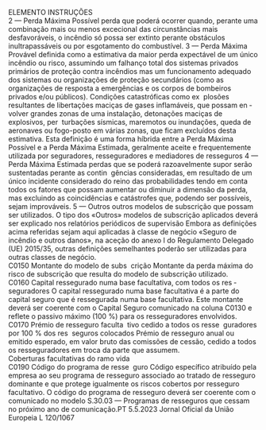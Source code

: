  
ELEMENTO  INSTRUÇÕES  
2 — Perda Máxima Possível 
perda que poderá ocorrer quando, perante uma combinação mais ou menos 
excecional das circunstâncias mais desfavoráveis, o incêndio só possa ser extinto 
perante obstáculos inultrapassáveis ou por esgotamento do combustível. 
3 — Perda Máxima Provável 
definida como a estimativa da maior perda expectável de um único incêndio ou 
risco, assumindo um falhanço total dos sistemas privados primários de proteção 
contra incêndios mas um funcionamento adequado dos sistemas ou organizações 
de proteção secundários (como as organizações de resposta a emergências e os 
corpos de bombeiros privados e/ou públicos). Condições catastróficas como ex ­
plosões resultantes de libertações maciças de gases inflamáveis, que possam en ­
volver grandes zonas de uma instalação, detonações maciças de explosivos, per ­
turbações sísmicas, maremotos ou inundações, queda de aeronaves ou fogo-posto 
em várias zonas, que ficam excluídos desta estimativa. Esta definição é uma forma 
híbrida entre a Perda Máxima Possível e a Perda Máxima Estimada, geralmente 
aceite e frequentemente utilizada por seguradores, resseguradores e mediadores de 
resseguros 
4 — Perda Máxima Estimada 
perdas que se poderá razoavelmente supor serão sustentadas perante as contin ­
gências consideradas, em resultado de um único incidente considerado do reino 
das probabilidades tendo em conta todos os fatores que possam aumentar ou 
diminuir a dimensão da perda, mas excluindo as coincidências e catástrofes que, 
podendo ser possíveis, sejam improváveis. 
5 — Outros 
outros modelos de subscrição que possam ser utilizados. O tipo dos «Outros» 
modelos de subscrição aplicados deverá ser explicado nos relatórios periódicos de 
supervisão 
Embora as definições acima referidas sejam aqui aplicadas à classe de negócio 
«Seguro de incêndio e outros danos», na aceção do anexo I do Regulamento 
Delegado (UE) 2015/35, outras definições semelhantes poderão ser utilizadas 
para outras classes de negócio.  
C0150  Montante do modelo de subs ­
crição  Montante da perda máxima do risco de subscrição que resulta do modelo de 
subscrição utilizado.  
C0160  Capital ressegurado numa base 
facultativa, com todos os res ­
seguradores  O capital ressegurado numa base facultativa é a parte do capital seguro que é 
ressegurada numa base facultativa. Este montante deverá ser coerente com o 
Capital Seguro comunicado na coluna C0130 e reflete o passivo máximo (100 %) 
para os resseguradores envolvidos.  
C0170  Prémio de resseguro faculta ­
tivo cedido a todos os resse ­
guradores por 100 % dos res ­
seguros colocados  Prémio de resseguro anual ou emitido esperado, em valor bruto das comissões de 
cessão, cedido a todos os resseguradores em troca da parte que assumem.  
Coberturas facultativas do ramo vida  
C0190  Código do programa de resse ­
guro  Código específico atribuído pela empresa ao seu programa de resseguro associado 
ao tratado de resseguro dominante e que protege igualmente os riscos cobertos 
por resseguro facultativo. O código do programa de resseguro deverá ser coerente 
com o comunicado no modelo S.30.03 — Programas de resseguros que cessam 
no próximo ano de comunicação.PT  5.5.2023 Jornal Oficial da União Europeia L 120/1067
